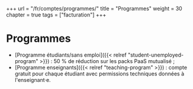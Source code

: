 +++
url = "/fr/comptes/programmes/"
title = "Programmes"
weight = 30
chapter = true
tags = ["facturation"]
+++

# Programmes

- [Programme étudiants/sans emploi]({{< relref "student-unemployed-program" >}}) : 50 % de réduction sur les packs PaaS mutualisé ;
- [Programme enseignants]({{< relref "teaching-program" >}}) : compte gratuit pour chaque étudiant avec permissions techniques données à l'enseignant·e.
